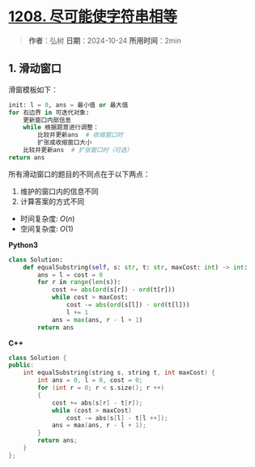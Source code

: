 # [1208. 尽可能使字符串相等](https://leetcode.cn/problems/get-equal-substrings-within-budget/description/)

> **作者**：弘树
> **日期**：2024-10-24
> **所用时间**：2min

## 1. 滑动窗口

滑窗模板如下：

```python
init: l = 0, ans = 最小值 or 最大值
for 右边界 in 可迭代对象:
	更新窗口内部信息
	while 根据题意进行调整：
		比较并更新ans  # 收缩窗口时
		扩张或收缩窗口大小
	比较并更新ans  # 扩张窗口时（可选）
return ans
```

所有滑动窗口的题目的不同点在于以下两点：

1. 维护的窗口内的信息不同
2. 计算答案的方式不同

- 时间复杂度: $O(n)$
- 空间复杂度: $O(1)$

**Python3**

```python
class Solution:
    def equalSubstring(self, s: str, t: str, maxCost: int) -> int:
        ans = l = cost = 0
        for r in range(len(s)):
            cost += abs(ord(s[r]) - ord(t[r]))
            while cost > maxCost:
                cost -= abs(ord(s[l]) - ord(t[l]))
                l += 1
            ans = max(ans, r - l + 1)
        return ans
```

**C++**

```C++
class Solution {
public:
    int equalSubstring(string s, string t, int maxCost) {
        int ans = 0, l = 0, cost = 0;
        for (int r = 0; r < s.size(); r ++)
        {
            cost += abs(s[r] - t[r]);
            while (cost > maxCost)
                cost -= abs(s[l] - t[l ++]);
            ans = max(ans, r - l + 1);
        }
        return ans;
    }
};
```